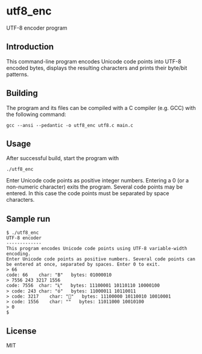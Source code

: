 # utf8_enc

UTF-8 encoder program

## Introduction

This command-line program encodes Unicode code points into UTF-8 encoded 
bytes, displays the resulting characters and prints their byte/bit 
patterns. 

## Building

The program and its files can be compiled with a C compiler (e.g. GCC) 
with the following command:

`gcc --ansi --pedantic -o utf8_enc utf8.c main.c`

## Usage

After successful build, start the program with

`./utf8_enc`

Enter Unicode code points as positive integer numbers. Entering a 0 (or
a non-numeric character) exits the program. Several code points may be 
entered. In this case the code points must be separated by space 
characters.

## Sample run

```
$ ./utf8_enc 
UTF-8 encoder
-------------
This program encodes Unicode code points using UTF-8 variable-width 
encoding.
Enter Unicode code points as positive numbers. Several code points can 
be entered at once, separated by spaces. Enter 0 to exit.
> 66
code: 66	char: "B"	bytes: 01000010 
> 7556 243 3217 1556
code: 7556	char: "ᶄ"	bytes: 11100001 10110110 10000100 
> code: 243	char: "ó"	bytes: 11000011 10110011 
> code: 3217	char: "಑"	bytes: 11100000 10110010 10010001 
> code: 1556	char: "ؔ"	bytes: 11011000 10010100 
> 0
$ 
```

## License

MIT

